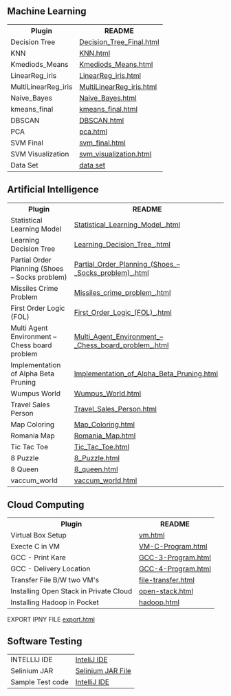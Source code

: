 <html lang="en">
<head>
    <meta charset="UTF-8">
    <meta name="viewport" content="width=device-width, initial-scale=1.0">
    <title>README</title>
</head>
<body>

<h2>Machine Learning</h2>
<table>
  <tr>
    <th>Plugin</th>
    <th>README</th>
  </tr>
  <tr>
    <td>Decision Tree</td>
    <td><a href="ml/Decision_Tree_Final.html">Decision_Tree_Final.html</a></td>
  </tr>
  <tr>
    <td>KNN</td>
    <td><a href="ml/KNN.html">KNN.html</a></td>
  </tr>
  <tr>
    <td>Kmediods_Means</td>
    <td><a href="ml/Kmediods_Means.html">Kmediods_Means.html</a></td>
  </tr>
  <tr>
    <td>LinearReg_iris</td>
    <td><a href="ml/LinearReg_iris.html">LinearReg_iris.html</a></td>
  </tr>
  <tr>
    <td>MultiLinearReg_iris</td>
    <td><a href="ml/MultiLinearReg_iris.html">MultiLinearReg_iris.html</a></td>
  </tr>
  <tr>
    <td>Naive_Bayes</td>
    <td><a href="ml/Naive_Bayes.html">Naive_Bayes.html</a></td>
  </tr>

  <tr>
    <td>kmeans_final</td>
    <td><a href="ml/kmeans_final.html">kmeans_final.html</a></td>
  </tr>
    <tr>
    <td>DBSCAN</td>
    <td><a href="ml/DBSCAN.html">DBSCAN.html</a></td>
  </tr>
    <tr>
    <td>PCA</td>
    <td><a href="ml/pca.html">pca.html</a></td>
  </tr>
    <tr>
    <td>SVM Final</td>
    <td><a href="ml/svm_final.html">svm_final.html</a></td>
  </tr>
<tr>
    <td>SVM Visualization</td>
    <td><a href="ml/svm_visualization.html">svm_visualization.html</a></td>
  </tr>
  <tr>
    <td>Data Set</td>
    <td><a href="ml/data/">data set</a></td>
  </tr>
</table>

<h2>Artificial Intelligence</h2>
<table>
  <tr>
    <th>Plugin</th>
    <th>README</th>
  </tr>
  <tr>
    <td>Statistical Learning Model</td>
    <td><a href="ai/Statistical_Learning_Model_.html">Statistical_Learning_Model_.html</a></td>
  </tr>
  <tr>
    <td>Learning Decision Tree</td>
    <td><a href="ai/Learning_Decision_Tree_.html">Learning_Decision_Tree_.html</a></td>
  </tr>
  <tr>
    <td>Partial Order Planning (Shoes – Socks problem)</td>
    <td><a href="ai/Partial_Order_Planning_(Shoes_–_Socks_problem)_.html">Partial_Order_Planning_(Shoes_–_Socks_problem)_.html</a></td>
  </tr>
  <tr>
    <td>Missiles Crime Problem</td>
    <td><a href="ai/Missiles_crime_problem_.html">Missiles_crime_problem_.html</a></td>
  </tr>
  <tr>
    <td>First Order Logic (FOL)</td>
    <td><a href="ai/First_Order_Logic_(FOL)_.html">First_Order_Logic_(FOL)_.html</a></td>
  </tr>
  <tr>
    <td>Multi Agent Environment – Chess board problem</td>
    <td><a href="ai/Multi_Agent_Environment_–_Chess_board_problem_.html">Multi_Agent_Environment_–_Chess_board_problem_.html</a></td>
</tr>
<tr>
    <td>Implementation of Alpha Beta Pruning</td>
    <td><a href="ai/Implementation_of_Alpha_Beta_Pruning.html">Implementation_of_Alpha_Beta_Pruning.html</a></td>
</tr>
<tr>
    <td>Wumpus World</td>
    <td><a href="ai/Wumpus_World.html">Wumpus_World.html</a></td>
</tr>
<tr>
    <td>Travel Sales Person</td>
    <td><a href="ai/Travel_Sales_Person.html">Travel_Sales_Person.html</a></td>
</tr>
<tr>
    <td>Map Coloring</td>
    <td><a href="ai/Map_Coloring.html">Map_Coloring.html</a></td>
</tr>
<tr>
    <td>Romania Map</td>
    <td><a href="ai/Romania_Map.html">Romania_Map.html</a></td>
</tr>
<tr>
    <td>Tic Tac Toe</td>
    <td><a href="ai/Tic_Tac_Toe.html">Tic_Tac_Toe.html</a></td>
</tr>
<tr>
    <td>8 Puzzle</td>
    <td><a href="ai/8_Puzzle.html">8_Puzzle.html</a></td>
</tr>
<tr>
    <td>8 Queen</td>
    <td><a href="ai/8_queen.html">8_queen.html</a></td>
</tr>
<tr>
    <td>vaccum_world</td>
    <td><a href="ai/vaccum_world.html">vaccum_world.html</a></td>
</tr>

</table>

<h2>Cloud Computing</h2>
<table>
  <tr>
    <th>Plugin</th>
    <th>README</th>
  </tr>
<tr>
    <td>Virtual Box Setup</td>
    <td><a href="cc/vm.html">vm.html</a></td>
</tr>
<tr>
    <td>Execte C in VM</td>
    <td><a href="cc/vm-c.html">VM-C-Program.html</a></td>
</tr>

<tr>
    <td>GCC - Print Kare</td>
    <td><a href="cc/gcc-3.html">GCC-3-Program.html</a></td>
</tr>
<tr>
    <td>GCC - Delivery Location</td>
    <td><a href="cc/gcc-4.html">GCC-4-Program.html</a></td>
</tr>
<tr>
    <td>Transfer File B/W two VM's</td>
    <td><a href="cc/file-transfer.html">file-transfer.html</a></td>
</tr>
<tr>
    <td>Installing Open Stack in Private Cloud</td>
    <td><a href="cc/open-stack.html">open-stack.html</a></td>
</tr>
<tr>
    <td>Installing Hadoop in Pocket</td>
    <td><a href="cc/hadoop.html">hadoop.html</a></td>
</tr>

</table>
  <tr>
    <td>EXPORT IPNY FILE</td>
    <td><a href="ml/export.html">export.html</a></td>
  </tr>

<h2>Software Testing</h2>

<table>
<tr><td>INTELLIJ IDE</td>

<td>
<a href="https://download-cdn.jetbrains.com/idea/ideaIC-2024.1.exe">InteliJ IDE</a>
</td>
</tr>
<tr>
<td>Selinium JAR</td>
<td>
<a href="https://github.com/SeleniumHQ/selenium/releases/download/selenium-4.19.0/selenium-server-4.19.1.jar">Selinium JAR File
</a>
</td>
</tr>
<tr>
<td>Sample Test code
</td>
<td>
<a href="st/intellij.html">IntelliJ IDE</a>
</td>
</tr>
</table>
</body>
</html>
